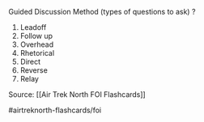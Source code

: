 Guided Discussion Method (types of questions to ask)
?
1. Leadoff
2. Follow up
3. Overhead
4. Rhetorical
5. Direct
6. Reverse
7. Relay


Source: [[Air Trek North FOI Flashcards]]

#airtreknorth-flashcards/foi